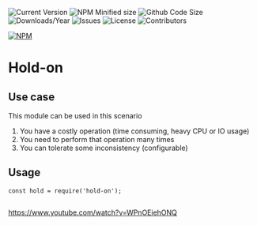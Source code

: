 ![Current Version](https://img.shields.io/npm/v/hold-on.svg)
![NPM Minified size](https://img.shields.io/bundlephobia/min/hold-on.svg)
![Github Code Size](https://img.shields.io/github/languages/code-size/wjsc/hold-on.svg)
![Downloads/Year](https://img.shields.io/npm/dy/hold-on.svg)
![Issues](https://img.shields.io/github/issues/wjsc/hold-on.svg)
![License](https://img.shields.io/github/license/wjsc/hold-on.svg)
![Contributors](https://img.shields.io/github/contributors/wjsc/hold-on.svg)

[![NPM](https://nodei.co/npm/hold-on.png)](https://nodei.co/npm/hold-on)

# Hold-on

## Use case

This module can be used in this scenario

1. You have a costly operation (time consuming, heavy CPU or IO usage)
2. You need to perform that operation many times
3. You can tolerate some inconsistency (configurable)


## Usage

```
const hold = require('hold-on');


```

https://www.youtube.com/watch?v=WPnOEiehONQ